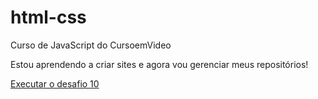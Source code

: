 # html-css
 Curso de JavaScript do CursoemVideo

Estou aprendendo a criar sites e agora vou gerenciar meus repositórios!

<a href="https://guilhermebresserp.github.io/hmtl-css/modulo2/d010/android.html">Executar o desafio 10</a>
